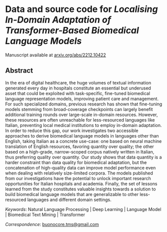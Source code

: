 # Data and source code for *Localising In-Domain Adaptation of Transformer-Based Biomedical Language Models*

Manuscript available at [arxiv.org/abs/2212.10422](https://arxiv.org/abs/2212.10422)


## Abstract

In the era of digital healthcare, the huge volumes of textual information generated every day in hospitals constitute an essential but underused asset that could be exploited with task-specific, fine-tuned biomedical language representation models, improving patient care and management. For such specialized domains, previous research has shown that fine-tuning models stemming from broad-coverage checkpoints can largely benefit additional training rounds over large-scale in-domain resources. However, these resources are often unreachable for less-resourced languages like Italian, preventing local medical institutions to employ in-domain adaptation. In order to reduce this gap, our work investigates two accessible approaches to derive biomedical language models in languages other than English, taking Italian as a concrete use-case: one based on neural machine translation of English resources, favoring quantity over quality; the other based on a high-grade, narrow-scoped corpus natively written in Italian, thus preferring quality over quantity. Our study shows that data quantity is a harder constraint than data quality for biomedical adaptation, but the concatenation of high-quality data can improve model performance even when dealing with relatively size-limited corpora. The models published from our investigations have the potential to unlock important research opportunities for Italian hospitals and academia. Finally, the set of lessons learned from the study constitutes valuable insights towards a solution to build biomedical language models that are generalizable to other less-resourced languages and different domain settings.

*Keywords*: Natural Language Processing | Deep Learning | Language Model | Biomedical Text Mining | Transformer

*Correspondence*: buonocore.tms@gmail.com
